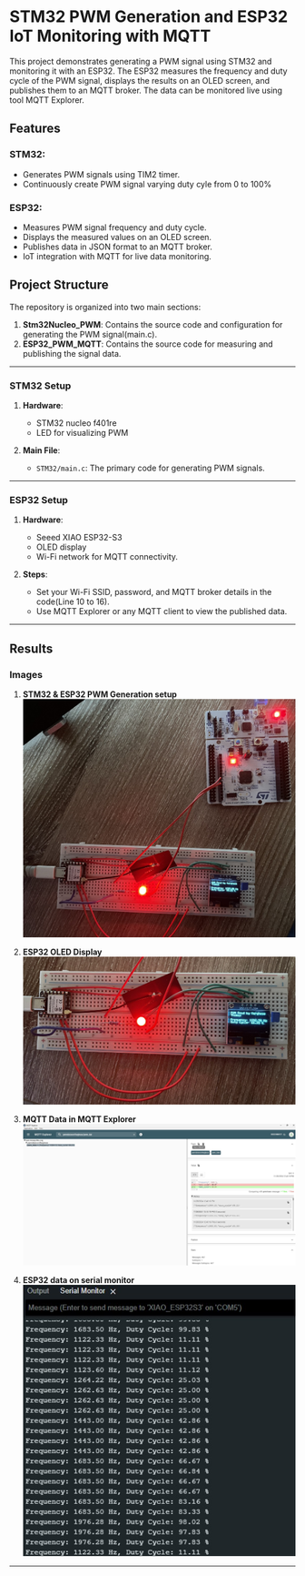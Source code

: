 # STM32 PWM Generation and ESP32 IoT Monitoring with MQTT

This project demonstrates generating a PWM signal using STM32 and monitoring it with an ESP32. The ESP32 measures the frequency and duty cycle of the PWM signal, displays the results on an OLED screen, and publishes them to an MQTT broker. The data can be monitored live using tool MQTT Explorer.

## Features
### STM32:
- Generates PWM signals using TIM2 timer.
- Continuously create PWM signal varying duty cyle from 0 to 100% 

### ESP32:
- Measures PWM signal frequency and duty cycle.
- Displays the measured values on an OLED screen.
- Publishes data in JSON format to an MQTT broker.
- IoT integration with MQTT for live data monitoring.

## Project Structure
The repository is organized into two main sections:
1. **Stm32Nucleo_PWM**: Contains the source code and configuration for generating the PWM signal(main.c).
2. **ESP32_PWM_MQTT**: Contains the source code for measuring and publishing the signal data.

---

### STM32 Setup
1. **Hardware**:
   - STM32 nucleo f401re
   - LED for visualizing PWM

2. **Main File**:
   - `STM32/main.c`: The primary code for generating PWM signals.

---

### ESP32 Setup
1. **Hardware**:
   - Seeed XIAO ESP32-S3
   - OLED display
   - Wi-Fi network for MQTT connectivity.

2. **Steps**:
   - Set your Wi-Fi SSID, password, and MQTT broker details in the code(Line 10 to 16).
   - Use MQTT Explorer or any MQTT client to view the published data.

---

## Results
### Images
1. **STM32 & ESP32 PWM Generation setup**
   ![STM32 PWM Output](Results/Setup.JPEG)

2. **ESP32 OLED Display**
   ![ESP32 OLED Display](Results/ESPandOLED.JPEG)

3. **MQTT Data in MQTT Explorer**
   ![MQTT Explorer](Results/MQTTPublish.jpg)

4. **ESP32 data on serial monitor**
   ![Serial Monitor](Results/SerialMointor.jpg)
---

